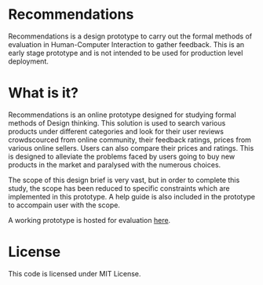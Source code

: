 Recommendations
=================

Recommendations is a design prototype to carry out the formal methods of evaluation in Human-Computer Interaction 
to gather feedback. This is an early stage prototype and is not intended to be used for production level deployment.

What is it?
============

Recommendations is an online prototype designed for studying formal methods of Design thinking. This solution is used to
search various products under different categories and look for their user reviews crowdscourced from online community,
their feedback ratings, prices from various online sellers. Users can also compare their prices and ratings. This is 
designed to alleviate the problems faced by users going to buy new products in the market and paralysed with the numerous
choices.

The scope of this design brief is very vast, but in order to complete this study, the scope has been reduced to specific 
constraints which are implemented in this prototype. A help guide is also included in the prototype to accompain user 
with the scope.

A working prototype is hosted for evaluation [here](https://dl.dropbox.com/u/88867846/Recommendations/index.html).

License
=========

This code is licensed under MIT License.

